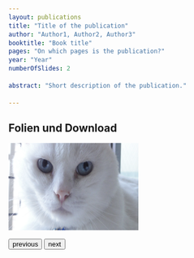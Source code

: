 ```yaml
---
layout: publications
title: "Title of the publication"
author: "Author1, Author2, Author3"
booktitle: "Book title"
pages: "On which pages is the publication?"
year: "Year"
numberOfSlides: 2

abstract: "Short description of the publication."

---
```

## Folien und Download

<body>
<script>
var nummer = 1;
const numberOfSlides = 2;
function folien() {
    console.log(nummer); 
    if (nummer =! numberOfSlides) {
        nummer = nummer + 1;
    } 
    else {
        nummer = 1;
    }
    
    document.getElementById('myImage').src = "/pic"+nummer+".jpg";
}
</script>
<img id="myImage" src="/pic1.jpg" width="256" height="172">

<p>
<button type="button" onclick="folien()">previous</button>
<button type="button" onclick="folien()">next</button>
</p>

</body>

